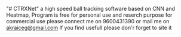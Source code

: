 "# CTRXNet" a high speed ball tracking software based on CNN and Heatmap,
Program is free for personal use and reserch purpose for commercial use please connect me on 9600431390 or mail me on akraiceg@gmail.com
If you find usefull please don'r forget to site it

